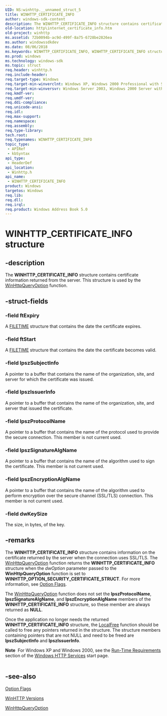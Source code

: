 ```yaml
---
UID: NS:winhttp.__unnamed_struct_5
title: WINHTTP_CERTIFICATE_INFO
author: windows-sdk-content
description: The WINHTTP_CERTIFICATE_INFO structure contains certificate information returned from the server. This structure is used by the WinHttpQueryOption function.
old-location: http\internet_certificate_info.htm
old-project: winhttp
ms.assetid: 72b0094b-ac9d-499f-8a75-6728be2826ea
ms.author: windowssdkdev
ms.date: 08/06/2018
ms.keywords: WINHTTP_CERTIFICATE_INFO, WINHTTP_CERTIFICATE_INFO structure [HTTP], http.internet_certificate_info, winhttp/WINHTTP_CERTIFICATE_INFO, winhttp_internet_certificate_info_structure
ms.prod: windows
ms.technology: windows-sdk
ms.topic: struct
req.header: winhttp.h
req.include-header: 
req.target-type: Windows
req.target-min-winverclnt: Windows XP, Windows 2000 Professional with SP3 [desktop apps only]
req.target-min-winversvr: Windows Server 2003, Windows 2000 Server with SP3 [desktop apps only]
req.kmdf-ver: 
req.umdf-ver: 
req.ddi-compliance: 
req.unicode-ansi: 
req.idl: 
req.max-support: 
req.namespace: 
req.assembly: 
req.type-library: 
tech.root: 
req.typenames: WINHTTP_CERTIFICATE_INFO
topic_type:
 - APIRef
 - kbSyntax
api_type:
 - HeaderDef
api_location:
 - Winhttp.h
api_name:
 - WINHTTP_CERTIFICATE_INFO
product: Windows
targetos: Windows
req.lib: 
req.dll: 
req.irql: 
req.product: Windows Address Book 5.0
---
```


# WINHTTP_CERTIFICATE_INFO structure


## -description


The <b>WINHTTP_CERTIFICATE_INFO</b> structure contains certificate information returned from the server. This structure is used by the 
<a href="https://msdn.microsoft.com/47973eab-de70-47bf-9713-97b87a500cfa">WinHttpQueryOption</a> function.


## -struct-fields




### -field ftExpiry

A 
						<a href="https://msdn.microsoft.com/9baf8a0e-59e3-4fbd-9616-2ec9161520d1">FILETIME</a> structure that contains the date the certificate expires. 


### -field ftStart

A 
						<a href="https://msdn.microsoft.com/9baf8a0e-59e3-4fbd-9616-2ec9161520d1">FILETIME</a> structure that contains the date the certificate becomes valid. 


### -field lpszSubjectInfo

A pointer to a buffer that contains the name of the organization, site, and server for which the certificate was issued. 


### -field lpszIssuerInfo

A pointer to a buffer that contains the name of the organization, site, and server that issued the certificate. 


### -field lpszProtocolName

A pointer to a buffer that contains the name of the protocol used to provide the secure connection. This member is not current used.


### -field lpszSignatureAlgName

A pointer to a buffer that contains the name of the algorithm used to sign the certificate. This member is not current used.


### -field lpszEncryptionAlgName

A pointer to a buffer that contains the name of the algorithm used to perform encryption over the secure channel (SSL/TLS) connection. This member is not current used.


### -field dwKeySize

The size, in bytes, of the key. 


## -remarks



The <b>WINHTTP_CERTIFICATE_INFO</b> structure contains information on the certificate returned by the server when the connection uses SSL/TLS. The <a href="https://msdn.microsoft.com/47973eab-de70-47bf-9713-97b87a500cfa">WinHttpQueryOption</a> function returns the <b>WINHTTP_CERTIFICATE_INFO</b> structure when the <i>dwOption</i> parameter passed to the <b>WinHttpQueryOption</b> function is set to <b>WINHTTP_OPTION_SECURITY_CERTIFICATE_STRUCT</b>. For more information, see <a href="https://msdn.microsoft.com/2d0441f4-ddba-4f2a-8861-8803cad6f1ac">Option Flags</a>.

The <a href="https://msdn.microsoft.com/47973eab-de70-47bf-9713-97b87a500cfa">WinHttpQueryOption</a> function does not set  the <b>lpszProtocolName</b>, <b>lpszSignatureAlgName</b>, and <b>lpszEncryptionAlgName</b> members of the <b>WINHTTP_CERTIFICATE_INFO</b> structure, so these member are always returned as <b>NULL</b>.

Once the application no longer needs the returned <b>WINHTTP_CERTIFICATE_INFO</b> structure, the  <a href="https://msdn.microsoft.com/a0393983-cb43-4dfa-91a6-d82a5fb8de12">LocalFree</a> function should be called to free any pointers returned in the structure. The structure members containing pointers that are not NULL and need to be freed are <b>lpszSubjectInfo</b> and <b>lpszIssuerInfo</b>.

<div class="alert"><b>Note</b>  For Windows XP and Windows 2000, see the <a href="https://msdn.microsoft.com/354ab65d-5e46-451d-b36b-2f8166a1a048">Run-Time Requirements</a> section of the <a href="https://msdn.microsoft.com/354ab65d-5e46-451d-b36b-2f8166a1a048">Windows HTTP Services</a> start page.</div>
<div> </div>



## -see-also




<a href="https://msdn.microsoft.com/2d0441f4-ddba-4f2a-8861-8803cad6f1ac">Option Flags</a>



<a href="https://msdn.microsoft.com/b69e5087-7849-4cbc-a97b-204a26fdd044">WinHTTP
		  Versions</a>



<a href="https://msdn.microsoft.com/47973eab-de70-47bf-9713-97b87a500cfa">WinHttpQueryOption</a>
 

 

